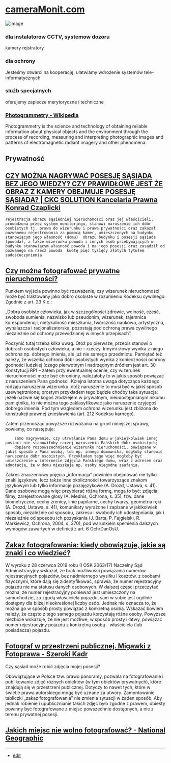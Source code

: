 # [cameraMonit.com](https://www.cameramonit.com/)

![image](https://github.com/cameramonit/www/assets/5669657/1c71e644-2dc9-4152-8ef3-7acb7bc97ef3)



### dla instalatorow CCTV, systemow dozoru
kamery
rejstratory


### dla ochrony

Jesteśmy otwarci na kooperację, ułatwiamy wdrożenie systemów tele-informatycznych


### slużb specjalnych

oferujemy zaplecze merytoryczne i techniczne


### [Photogrammetry - Wikipedia](https://en.wikipedia.org/wiki/Photogrammetry)

Photogrammetry is the science and technology of obtaining reliable information about physical objects and the environment through the process of recording, measuring and interpreting photographic images and patterns of electromagnetic radiant imagery and other phenomena.


## Prywatność

## [CZY MOŻNA NAGRYWAĆ POSESJĘ SĄSIADA BEZ JEGO WIEDZY? CZY PRAWIDŁOWE JEST ŻE OBRAZ Z KAMERY OBEJMUJE POSESJĘ SĄSIADA? | CKC SOLUTION Kancelaria Prawna Konrad Czaplicki](https://www.ckcsolution.pl/czy-mozna-nagrywac-posesje-sasiada-bez-jego-wiedzy-czy-prawidlowe-jest-ze-na-obraz-z-kamery-nachodzi-posesja-sasiada/)

```
rejestracja obrazu sąsiedniej nieruchomości oraz jej właścicieli, prowadzona przez system monitoringu, stanowi naruszenie ich dóbr osobistych tj. prawa do wizerunku i prawa prywatności oraz zakazał pozwanemu rejestrowania za pomocą kamer, umieszczonych na budynku stanowiącym jego własność (domu)  obrazu budynku i posesji sąsiada (powoda), a także wizerunku powoda i innych osób przebywających w budynku stanowiącym własność powoda i na jego posesji oraz zasądził od pozwanego na rzecz powoda  kwotę pięć tysięcy złotych tytułem zadośćuczynienia. 
 ```



## [Czy można fotografować prywatne nieruchomości?](https://www.eporady24.pl/czy_mozna_fotografowac_prywatne_nieruchomosci,pytania,4,53,9512.html)

Punktem wyjścia powinno być rozważenie, czy wizerunek nieruchomości może być traktowany jako dobro osobiste w rozumieniu Kodeksu cywilnego. Zgodnie z art. 23 K.c.:
 

„Dobra osobiste człowieka, jak w szczególności zdrowie, wolność, cześć, swoboda sumienia, nazwisko lub pseudonim, wizerunek, tajemnica korespondencji, nietykalność mieszkania, twórczość naukowa, artystyczna, wynalazcza i racjonalizatorska, pozostają pod ochroną prawa cywilnego niezależnie od ochrony przewidzianej w innych przepisach”.

 

Poczynić tutaj trzeba kilka uwag. Otóż po pierwsze, przepis stanowi o dobrach osobistych człowieka, a nie – rzeczy. Innymi słowy wynika z niego ochrona np. dobrego imienia, ale już nie samego przedmiotu. Pamiętać też należy, że wszelka ochrona dóbr osobistych wynika z konieczności ochrony godności ludzkiej (czego pierwotnym i nadrzędnym źródłem jest art. 30 Konstytucji RP) – zatem przy ewentualnej ocenie, czy wizerunek nieruchomości może być chroniony, należałoby to w jakiś sposób powiązać z naruszeniem Pana godności. Kolejna istotna uwaga dotycząca każdego rodzaju naruszenia wizerunku: otóż naruszenie to musi być w jakiś sposób uzewnętrznione; prostym przykładem tego będzie choćby taka sytuacja: jeżeli nazwie się kogoś złodziejem w prywatnym, nieudostępnianym nikomu pamiętniku, to nie można tego zaklasyfikować jako naruszenie czyjegoś dobrego imienia. Pod tym względem ochrona wizerunku jest zbliżona do konstrukcji prawnej zniesławienia (art. 212 Kodeksu karnego).

Zatem przenosząc powyższe rozważania na grunt niniejszej sprawy, powiemy, co następuje:

 
```
    samo nagrywanie, czy utrwalanie Pana domu w jakiejkolwiek innej postaci nie stanowiłoby raczej naruszenia Pańskich dóbr osobistych;
    dopiero rozpowszechnienie wizerunku nieruchomości, powiązane w jakiś sposób z Pana osobą, lub np. innego domownika, mogłoby stanowić naruszenie dóbr osobistych. Przykładem tego więc mogłoby być umieszczenie w internecie zdjęcia Pańskiego domu, wraz z adresem oraz adnotacją, że w domu mieszkają np. osoby niegodne zaufania.
```



Zakres znaczeniowy pojęcia „informacja” powinien obejmować nie tylko znaki językowe, lecz także inne okoliczności towarzyszące znakom językowym lub tylko informacje pozajęzykowe (A. Drozd, Ustawa, s. 41). Dane osobowe mogą więc przybierać różną formę, mogą to być: zdjęcia, filmy, zarejestrowane głosy (A. Mednis, Ochrona, s. 35), tzw. dane biometryczne, cechy źrenicy, linie papilarne, cechy twarzy, geometria ręki (A. Drozd, Ustawa, s. 41), komunikaty wyrażone i zapisane w jakikolwiek sposób, niezależnie od sposobu, zakresu i swobody ich udostępniania, jak i niezależnie od sposobu ich pozyskania (J. Barta, P. Fajgielski, R. Markiewicz, Ochrona, 2004, s. 370), pod warunkiem spełnienia dalszych wymogów zawartych w definicji z art. 6 OchrDanOsU.



## [Zakaz fotografowania: kiedy obowiązuje, jakie są znaki i co wiedzieć?](https://www.znakowo.pl/blog/zakaz-fotografowania/)


W wyroku z 28 czerwca 2019 roku (I OSK 2063/17) Naczelny Sąd Administracyjny wskazał, że brak możliwości powiązania numerów rejestracyjnych pojazdów, bez nadmiernego wysiłku i kosztów, z osobami fizycznymi, które dają się zidentyfikować, sprawia, że numer rejestracyjny pojazdu nie ma statusu danych osobowych. W dalszej części przeczytać można, że numer rejestracyjny ponieważ jest umieszczony na samochodzie, za zgodą właściciela pojazdu, sam w sobie jest ogólnie dostępny dla bliżej nieokreślonej liczby osób. Jednak nie oznacza to, że można go w sposób prosty powiązać z konkretną osobą. Wskazać bowiem należy, że często z tego samego pojazdu korzystają różne osoby. Powyższe niezbicie wskazuje, że nie jest możliwe, w sposób prosty i łatwy, powiązać numer rejestracyjny pojazdu z konkretną osobą – właściciela (lub posiadacza) pojazdu.



## [Fotograf w przestrzeni publicznej. Migawki z Fotoprawa - Szeroki Kadr](https://www.szerokikadr.pl/poradnik/fotograf-w-przestrzeni-publicznej-migawki-z-fotoprawa)

Czy sąsiad może robić zdjęcia mojej posesji?

Obowiązujące w Polsce tzw. prawo panoramy, pozwala na fotografowanie i publikowanie zdjęć różnych obiektów (w tym obiektów prywatnych), które znajdują się w przestrzeni publicznej. Dotyczy to nawet tych, które w świetle prawa autorskiego mogą być uznane za utwory. Zamontowanie tabliczki „zakaz fotografowania” nie zmienia sytuacji w żaden sposób. Aby jednak robienie i upublicznianie takich zdjęć było zgodne z prawem, obiekty powinny być fotografowane z miejsc powszechnie dostępnych, a nie z terenu prywatnej posesji.



## [Jakich miejsc nie wolno fotografować? - National Geographic](https://www.national-geographic.pl/artykul/wstawiasz-zdjecia-z-podrozy-sprawdz-czy-nie-lamiesz-prawa-oto-12-miejsc-ktorych-nie-wolno-fotografowac)



---

+ [edit](https://github.com/cameramonit/www/edit/main/README.md)
